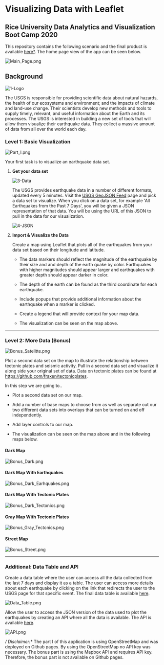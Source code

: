 # Visualizing Data with Leaflet


## Rice University Data Analytics and Visualization Boot Camp 2020

This repository contains the following scenario and the final product is available [here*](https://gpivaro.github.io/leaflet-challenge/Leaflet-Step-1/index-step-1.html).
The home page view of the app can be seen below.

![Main_Page.png](Images/Main_Page.png)

## Background


![1-Logo](Images/1-Logo.png)

The USGS is responsible for providing scientific data about natural hazards, the health of our ecosystems and environment; and the impacts of climate and land-use change. Their scientists develop new methods and tools to supply timely, relevant, and useful information about the Earth and its processes. The USGS is interested in building a new set of tools that will allow them visualize their earthquake data. They collect a massive amount of data from all over the world each day.


### Level 1: Basic Visualization

![Part_I.png](Images/Part_I.png)

Your first task is to visualize an earthquake data set.

1. **Get your data set**

   ![3-Data](Images/3-Data.png)

   The USGS provides earthquake data in a number of different formats, updated every 5 minutes. Visit the [USGS GeoJSON Feed](http://earthquake.usgs.gov/earthquakes/feed/v1.0/geojson.php) page and pick a data set to visualize. When you click on a data set, for example 'All Earthquakes from the Past 7 Days', you will be given a JSON representation of that data. You will be using the URL of this JSON to pull in the data for our visualization.

   ![4-JSON](Images/4-JSON.png)

2. **Import & Visualize the Data**

   Create a map using Leaflet that plots all of the earthquakes from your data set based on their longitude and latitude.

   * The data markers should reflect the magnitude of the earthquake by their size and and depth of the earth quake by color. Earthquakes with higher magnitudes should appear larger and earthquakes with greater depth should appear darker in color.

   * The depth of the earth can be found as the third coordinate for each earthquake.

   * Include popups that provide additional information about the earthquake when a marker is clicked.

   * Create a legend that will provide context for your map data.

   * The visualization can be seen on the map above.

- - -

### Level 2: More Data (Bonus)

![Bonus_Satelitte.png](Images/Bonus_Satelitte.png)


Plot a second data set on the map to illustrate the relationship between tectonic plates and seismic activity. Pull in a second data set and visualize it along side your original set of data. Data on tectonic plates can be found at <https://github.com/fraxen/tectonicplates>.

In this step we are going to..

* Plot a second data set on our map.

* Add a number of base maps to choose from as well as separate out our two different data sets into overlays that can be turned on and off independently.

* Add layer controls to our map.

* The visualization can be seen on the map above and in the following maps below.

#### Dark Map
![Bonus_Dark.png](Images/Bonus_Dark.png)


#### Dark Map With Earthquakes
![Bonus_Dark_Earhquakes.png](Images/Bonus_Dark_Earhquakes.png)

#### Dark Map With Tectonic Plates
![Bonus_Dark_Tectonics.png](Images/Bonus_Dark_Tectonics.png)

#### Gray Map With Tectonic Plates
![Bonus_Gray_Tectonics.png](Images/Bonus_Gray_Tectonics.png)

#### Street Map
![Bonus_Street.png](Images/Bonus_Street.png)



- - -

### Additional: Data Table and API

Create a data table where the user can access all the data collected from the last 7 days and display it as a table. The user can access more details about each earthquake by clicking on the link that redirects the user to the USGS page for that specific event. The final data table is available [here](https://gpivaro.github.io/leaflet-challenge/Leaflet-Step-1/table-data.html).

![Data_Table.png](Images/Data_Table.png)

Allow the user to access the JSON version of the data used to plot the earthquakes by creating an API where all the data is available.
The API is available [here](https://gpivaro.github.io/leaflet-challenge/Leaflet-Step-1/data.html).

![API.png](Images/API.png)



**/* Disclaimer:** The part I of this application is using OpenStreetMap and was deployed on Github pages. By using the OpenStreetMap no API key was necessary. The bonus part is using the Mapbox API and requires API key. Therefore, the bonus part is not available on Github pages.
